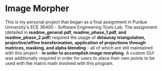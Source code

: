 # Image Morpher
This is my personal project that began as a final assignment in Purdue University's ECE 36400 - Software Engineering Tools Lab. The assignment (detailed in <b>readme_general.pdf, readme_phase_1.pdf, and readme_phase_2.pdf</b>) required the usage of <b>delaunay triangulation, projective/affine transformation, application of projections through matrices, masking, and alpha blending</b> - all of which are still maintained with this project - <b>in order to accomplish image morphing</b>. A custom GUI was additionally required in order for users to place their own points to be used with the matrix math involved with this program.
